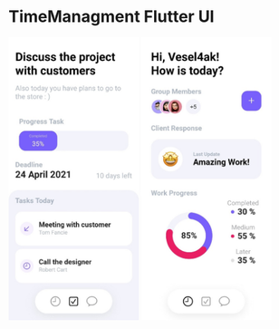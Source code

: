 # TimeManagment  Flutter UI
<div>
<img src="./assets/screens/screen_1.jpg" height="500" width="230"/>
<img src="./assets/screens/screen_2.jpg" height="500" width="230"/>
</div>
